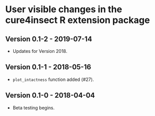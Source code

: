 # User visible changes in the cure4insect R extension package

## Version 0.1-2 - 2019-07-14

* Updates for Version 2018.

## Version 0.1-1 - 2018-05-16

* `plot_intactness` function added (#27).

## Version 0.1-0 - 2018-04-04

* Beta testing begins.
